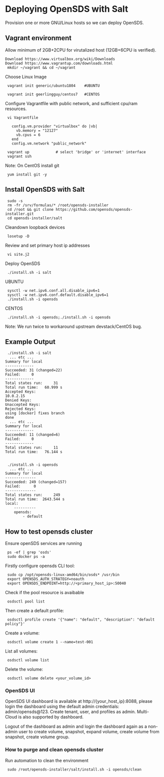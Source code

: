 # Deploying OpenSDS with Salt

Provision one or more GNU/Linux hosts so we can deploy OpenSDS.

## Vagrant environment

Allow minimum of 2GB+2CPU for virutalized host (12GB+6CPU is verified).
```
Download https://www.virtualbox.org/wiki/Downloads
Download https://www.vagrantup.com/downloads.html
 mkdir ~/vagrant && cd ~/vagrant
```
Choose Linux Image
```
 vagrant init generic/ubuntu1804    #UBUNTU

 vagrant init geerlingguy/centos7   #CENTOS
```
Configure Vagrantfile with public network, and sufficient cpu/ram resources.
```
 vi Vagrantfile

   config.vm.provider "virtualbox" do |vb|
     vb.memory = "12127"
     vb.cpus = 6
   end
   config.vm.network "public_network"

 vagrant up            # select 'bridge' or 'internet' interface
 vagrant ssh 
```
Note: On CentOS install git
```
 yum install git -y
```


## Install OpenSDS with Salt
```
 sudo -s
 rm -fr /srv/formulas/* /root/opensds-installer
 cd /root && git clone https://github.com/opensds/opensds-installer.git
 cd opensds-installer/salt
```
Cleandown loopback devices
```
 losetup -D
```

Review and set primary host ip addresses
```
 vi site.j2
```

Deploy OpenSDS
```
 ./install.sh -i salt
```
UBUNTU
```
 sysctl -w net.ipv6.conf.all.disable_ipv6=1
 sysctl -w net.ipv6.conf.default.disable_ipv6=1
 ./install.sh -i opensds
```
CENTOS
```
 ./install.sh -i opensds;./install.sh -i opensds
```
Note: We run twice to workaround upstream devstack/CentOS bug.

## Example Output
```
 ./install.sh -i salt
  ... etc ...
Summary for local
-------------
Succeeded: 31 (changed=22)
Failed:     0
-------------
Total states run:     31
Total run time:   60.999 s
Accepted Keys:
10.0.2.15
Denied Keys:
Unaccepted Keys:
Rejected Keys:
using [docker] fixes branch
done
  ... etc ...
Summary for local
-------------
Succeeded: 11 (changed=6)
Failed:     0
-------------
Total states run:     11
Total run time:   76.144 s


 ./install.sh -i opensds
  ... etc ...
Summary for local
--------------
Succeeded: 249 (changed=157)
Failed:      0
--------------
Total states run:     249
Total run time:  2643.544 s
local:
    ----------
    opensds:
        - default
```

## How to test opensds cluster

Ensure openSDS services are running
```
 ps -ef | grep 'osds'
 sudo docker ps -a
```

Firstly configure opensds CLI tool:
```
 sudo cp /opt/opensds-linux-amd64/bin/osds* /usr/bin
 export OPENSDS_AUTH_STRATEGY=noauth
 export OPENSDS_ENDPOINT=http://<primary_host_ip>:50040
```
Check if the pool resource is avaibable
```
 osdsctl pool list
```

Then create a default profile:
```
 osdsctl profile create '{"name": "default", "description": "default policy"}'
```

Create a volume:
```
 osdsctl volume create 1 --name=test-001
```

List all volumes:
```
 osdsctl volume list
```

Delete the volume:
```
 osdsctl volume delete <your_volume_id>
```

### OpenSDS UI
OpenSDS UI dashboard is available at http://{your_host_ip}:8088, please login the dashboard using the default admin credentials: admin/opensds@123. Create tenant, user, and profiles as admin. Multi-Cloud is also supported by dashboard.  

Logout of the dashboard as admin and login the dashboard again as a non-admin user to create volume, snapshot, expand volume, create volume from snapshot, create volume group.

### How to purge and clean opensds cluster
Run automation to clean the environment
```
 sudo /root/opensds-installer/salt/install.sh -i opensds/clean
```
